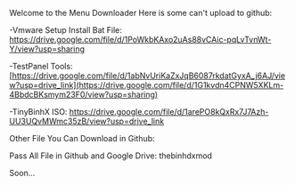 Welcome to the Menu Downloader
Here is some can't upload to github:

-Vmware Setup Install Bat File: https://drive.google.com/file/d/1PoWkbKAxo2uAs88vCAic-pqLvTvnWt-Y/view?usp=sharing

-TestPanel Tools: [https://drive.google.com/file/d/1abNvUriKaZxJqB6087rkdatGyxA_j6AJ/view?usp=drive_link](https://drive.google.com/file/d/1G1kvdn4CPNW5XKLm-4BbdcBKsmym23F0/view?usp=sharing)

-TinyBinhX ISO: https://drive.google.com/file/d/1arePO8kQxRx7J7Azh-UU3UQvMWmc35zB/view?usp=drive_link

Other File You Can Download in Github:

Pass All File in Github and Google Drive: thebinhdxmod

Soon...
